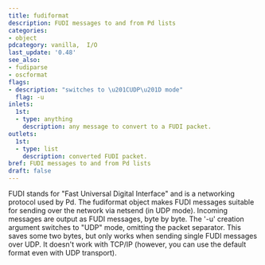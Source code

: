 ```yaml
---
title: fudiformat
description: FUDI messages to and from Pd lists
categories:
- object
pdcategory: vanilla,  I/O 
last_update: '0.48'
see_also:
- fudiparse
- oscformat
flags:
- description: "switches to \u201CUDP\u201D mode"
  flag: -u
inlets:
  1st:
  - type: anything
    description: any message to convert to a FUDI packet.
outlets:
  1st:
  - type: list
    description: converted FUDI packet.
bref: FUDI messages to and from Pd lists
draft: false
---
```

FUDI stands for "Fast Universal Digital Interface" and is a networking protocol used by Pd. The fudiformat object makes FUDI messages suitable for sending over the network via netsend (in UDP mode). Incoming messages are output as FUDI messages, byte by byte. The '-u' creation argument switches to "UDP" mode, omitting the packet separator. This saves some two bytes, but only works when sending single FUDI messages over UDP. It doesn't work with TCP/IP (however, you can use the default format even with UDP transport).
